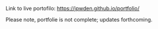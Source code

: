 Link to live portofilo:
https://jpwden.github.io/portfolio/

Please note, portfolie is not complete; updates forthcoming.
